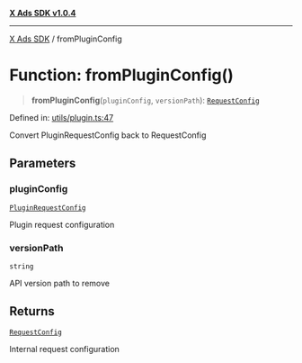 [**X Ads SDK v1.0.4**](../README.md)

***

[X Ads SDK](../globals.md) / fromPluginConfig

# Function: fromPluginConfig()

> **fromPluginConfig**(`pluginConfig`, `versionPath`): [`RequestConfig`](../interfaces/RequestConfig.md)

Defined in: [utils/plugin.ts:47](https://github.com/kage1020/x-ads-sdk/blob/main/src/utils/plugin.ts#L47)

Convert PluginRequestConfig back to RequestConfig

## Parameters

### pluginConfig

[`PluginRequestConfig`](../interfaces/PluginRequestConfig.md)

Plugin request configuration

### versionPath

`string`

API version path to remove

## Returns

[`RequestConfig`](../interfaces/RequestConfig.md)

Internal request configuration
